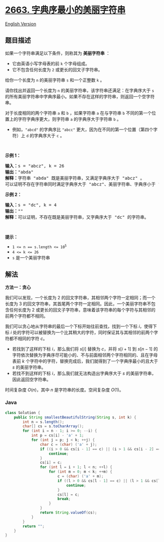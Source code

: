 # [2663. 字典序最小的美丽字符串](https://leetcode.cn/problems/lexicographically-smallest-beautiful-string)

[English Version](/solution/2600-2699/2663.Lexicographically%20Smallest%20Beautiful%20String/README_EN.md)

## 题目描述

<p>如果一个字符串满足以下条件，则称其为 <strong>美丽字符串</strong> ：</p>

<ul>
	<li>它由英语小写字母表的前 <code>k</code> 个字母组成。</li>
	<li>它不包含任何长度为 <code>2</code> 或更长的回文子字符串。</li>
</ul>

<p>给你一个长度为 <code>n</code> 的美丽字符串 <code>s</code> 和一个正整数 <code>k</code> 。</p>

<p>请你找出并返回一个长度为 <code>n</code> 的美丽字符串，该字符串还满足：在字典序大于 <code>s</code> 的所有美丽字符串中字典序最小。如果不存在这样的字符串，则返回一个空字符串。</p>

<p>对于长度相同的两个字符串 <code>a</code> 和 <code>b</code> ，如果字符串 <code>a</code> 在与字符串 <code>b</code> 不同的第一个位置上的字符字典序更大，则字符串 <code>a</code> 的字典序大于字符串 <code>b</code> 。</p>

<ul>
	<li>例如，<code>"abcd"</code> 的字典序比 <code>"abcc"</code> 更大，因为在不同的第一个位置（第四个字符）上 <code>d</code> 的字典序大于 <code>c</code> 。</li>
</ul>

<p>&nbsp;</p>

<p><strong>示例 1：</strong></p>

<pre>
<strong>输入：</strong>s = "abcz", k = 26
<strong>输出：</strong>"abda"
<strong>解释：</strong>字符串 "abda" 既是美丽字符串，又满足字典序大于 "abcz" 。
可以证明不存在字符串同时满足字典序大于 "abcz"、美丽字符串、字典序小于 "abda" 这三个条件。
</pre>

<p><strong>示例 2：</strong></p>

<pre>
<strong>输入：</strong>s = "dc", k = 4
<strong>输出：</strong>""
<strong>解释：</strong>可以证明，不存在既是美丽字符串，又字典序大于 "dc" 的字符串。</pre>

<p>&nbsp;</p>

<p><strong>提示：</strong></p>

<ul>
	<li><code>1 &lt;= n == s.length &lt;= 10<sup>5</sup></code></li>
	<li><code>4 &lt;= k &lt;= 26</code></li>
	<li><code>s</code> 是一个美丽字符串</li>
</ul>

## 解法

**方法一：贪心**

我们可以发现，一个长度为 $2$ 的回文字符串，其相邻两个字符一定相同；而一个长度为 $3$ 的回文字符串，其首尾两个字符一定相同。因此，一个美丽字符串不包含任何长度为 $2$ 或更长的回文子字符串，意味着该字符串的每个字符与其相邻的前两个字符都不相同。

我们可以贪心地从字符串的最后一个下标开始往前查找，找到一个下标 $i$，使得下标 $i$ 处的字符可以被替换为一个比其稍大的字符，同时保证其与其相邻的前两个字符都不相同的字符 $c$。

-   若找到了这样的下标 $i$，那么我们将 $s[i]$ 替换为 $c$，并将 $s[i+1]$ 到 $s[n-1]$ 的字符依次替换为字典序尽可能小的、不与前面相邻两个字符相同的、且在字母表前 $k$ 个字符中的字符，替换完成后，我们就得到了一个字典序最小的且大于 $s$ 的美丽字符串。
-   若找不到这样的下标 $i$，那么我们就无法构造出字典序大于 $s$ 的美丽字符串，因此返回空字符串。

时间复杂度 $O(n)$，其中 $n$ 是字符串的长度。空间复杂度 $O(1)$。

### **Java**

```java
class Solution {
    public String smallestBeautifulString(String s, int k) {
        int n = s.length();
        char[] cs = s.toCharArray();
        for (int i = n - 1; i >= 0; --i) {
            int p = cs[i] - 'a' + 1;
            for (int j = p; j < k; ++j) {
                char c = (char) ('a' + j);
                if ((i > 0 && cs[i - 1] == c) || (i > 1 && cs[i - 2] == c)) {
                    continue;
                }
                cs[i] = c;
                for (int l = i + 1; l < n; ++l) {
                    for (int m = 0; m < k; ++m) {
                        c = (char) ('a' + m);
                        if ((l > 0 && cs[l - 1] == c) || (l > 1 && cs[l - 2] == c)) {
                            continue;
                        }
                        cs[l] = c;
                        break;
                    }
                }
                return String.valueOf(cs);
            }
        }
        return "";
    }
}
```
